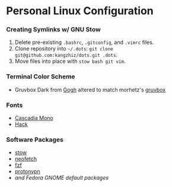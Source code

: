 # Personal Linux Configuration

### Creating Symlinks w/ GNU Stow

1. Delete pre-existing `.bashrc`, `.gitconfig`, and `.vimrc` files.
2. Clone repository into `~/.dots`: `git clone git@github.com:kangzhiz/dots.git .dots`.
3. Move files into place with `stow bash git vim`.

### Terminal Color Scheme

* Gruvbox Dark from [Gogh](https://github.com/Mayccoll/Gogh) altered to match morhetz's [gruvbox](https://github.com/morhetz/gruvbox)

### Fonts

* [Cascadia Mono](https://github.com/microsoft/cascadia-code)
* [Hack](https://github.com/source-foundry/Hack)

### Software Packages

* [stow](https://github.com/aspiers/stow)
* [neofetch](https://github.com/dylanaraps/neofetch)
* [fzf](https://github.com/junegunn/fzf)
* [protonvpn](https://github.com/ProtonVPN/linux-cli)
* *and Fedora GNOME default packages*



